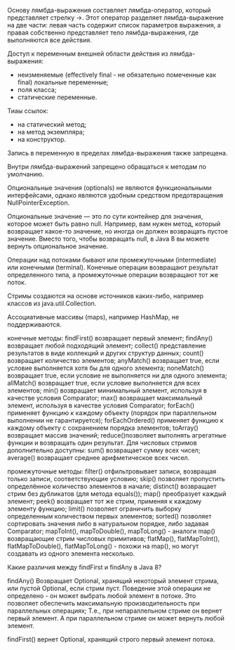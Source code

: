 Основу лямбда-выражения составляет лямбда-оператор, который представляет стрелку ->. 
Этот оператор разделяет лямбда-выражение на две части: левая часть содержит список параметров выражения, 
а правая собственно представляет тело лямбда-выражения, где выполняются все действия.

Доступ к переменным внешней области действия из лямбда-выражения:

- неизменяемые (effectively final - не обязательно помеченные как final) локальные переменные;
- поля класса;
- статические переменные.

Тиаы ссылок:
- на статический метод;
- на метод экземпляра;
- на конструктор.

Запись в переменную в пределах лямбда-выражения также запрещена.

Внутри лямбда-выражений запрещено обращаться к методам по умолчанию.

Опциональные значения (optionals) не являются функциональными интерфейсами, однако являются удобным средством предотвращения 
NullPointerException.

Опциональные значение — это по сути контейнер для значения, которое может быть равно null. 
Например, вам нужен метод, который возвращает какое-то значение, но иногда он должен возвращать пустое значение. 
Вместо того, чтобы возвращать null, в Java 8 вы можете вернуть опциональное значение.

Операции над потоками бывают или промежуточными (intermediate) или конечными (terminal). 
Конечные операции возвращают результат определенного типа, а промежуточные операции возвращают тот же поток.

Стримы создаются на основе источников каких-либо, например классов из java.util.Collection.

Ассоциативные массивы (maps), например HashMap, не поддерживаются.

конечные методы:
findFirst() возвращает первый элемент;
findAny() возвращает любой подходящий элемент;
collect() представление результатов в виде коллекций и других структур данных;
count() возвращает количество элементов;
anyMatch() возвращает true, если условие выполняется хотя бы для одного элемента;
noneMatch() возвращает true, если условие не выполняется ни для одного элемента;
allMatch() возвращает true, если условие выполняется для всех элементов;
min() возвращает минимальный элемент, используя в качестве условия Comparator;
max() возвращает максимальный элемент, используя в качестве условия Comparator;
forEach() применяет функцию к каждому объекту (порядок при параллельном выполнении не гарантируется);
forEachOrdered() применяет функцию к каждому объекту с сохранением порядка элементов;
toArray() возвращает массив значений;
reduce()позволяет выполнять агрегатные функции и возвращать один результат.
Для числовых стримов дополнительно доступны:
sum() возвращает сумму всех чисел;
average() возвращает среднее арифметическое всех чисел.


промежуточные методы:
filter() отфильтровывает записи, возвращая только записи, соответствующие условию;
skip() позволяет пропустить определённое количество элементов в начале;
distinct() возвращает стрим без дубликатов (для метода equals());
map() преобразует каждый элемент;
peek() возвращает тот же стрим, применяя к каждому элементу функцию;
limit() позволяет ограничить выборку определенным количеством первых элементов;
sorted() позволяет сортировать значения либо в натуральном порядке, либо задавая Comparator;
mapToInt(), mapToDouble(), mapToLong() - аналоги map() возвращающие стрим числовых примитивов;
flatMap(), flatMapToInt(), flatMapToDouble(), flatMapToLong() - похожи на map(), но могут создавать из одного элемента несколько.

Какие различия между findFirst и findAny в Java 8?

findAny() Возвращает Optional<T>, хранящий некоторый элемент стрима, или пустой Optional<T>, если стрим пуст. Поведение этой операции не определено - он может выбрать любой элемент в потоке. Это позволяет обеспечить максимальную производительность при параллельных операциях; Т.е., при непараллельном стриме он вернет первый элемент. А при параллельном стриме он может вернуть любой элемент.

findFirst() вернет Optional<T>, хранящий строго первый элемент потока.


